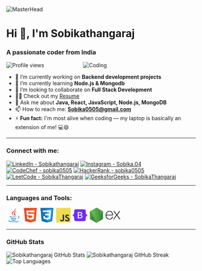 ![MasterHead](https://academicresourcecenter.harvard.edu/files/2023/10/ARC_Website_Content_Note_Taking.jpeg)

# Hi 👋, I'm Sobikathangaraj
### A passionate coder from India

<img align="right" alt="Coding" width="300" src="https://th.bing.com/th/id/OIP.czm4-mGcvt88xix7Ero1BwHaFj?rs=1&pid=ImgDetMain">

<p align="left">
  <img src="https://komarev.com/ghpvc/?username=sobikathangaraj&label=Profile%20views&color=0e75b6&style=flat" alt="Profile views" />
</p>

- 🔭 I’m currently working on **Backend development projects**
- 🌱 I’m currently learning **Node.js & Mongodb**
- 👯 I’m looking to collaborate on **Full Stack Development**
- 👨‍💻 Check out my [Resume](https://drive.google.com/file/d/1vblgvdBoLLz4Mk_t2S80eg0fNI5c3SPM/view)
- 💬 Ask me about **Java, React, JavaScript, Node.js, MongoDB**
- 📫 How to reach me: **Sobika0505@gmail.com**
- ⚡ **Fun fact:** I'm most alive when coding — my laptop is basically an extension of me! 💻😄

---

### Connect with me:
<p align="left">
  <a href="https://www.linkedin.com/in/sobika-t-8967b9256" target="_blank"><img src="https://raw.githubusercontent.com/rahuldkjain/github-profile-readme-generator/master/src/images/icons/Social/linked-in-alt.svg" alt="LinkedIn - Sobikathangaraj" height="35" width="35" /></a>
  <a href="https://instagram.com/sobika.04" target="_blank"><img src="https://raw.githubusercontent.com/rahuldkjain/github-profile-readme-generator/master/src/images/icons/Social/instagram.svg" alt="Instagram - Sobika.04" height="35" width="35" /></a>
  <a href="https://www.codechef.com/users/sobika0505" target="_blank"><img src="https://cdn.jsdelivr.net/npm/simple-icons@3.1.0/icons/codechef.svg" alt="CodeChef - sobika0505" height="35" width="35" /></a>
  <a href="https://www.hackerrank.com/profile/sobika0505" target="_blank"><img src="https://raw.githubusercontent.com/rahuldkjain/github-profile-readme-generator/master/src/images/icons/Social/hackerrank.svg" alt="HackerRank - sobika0505" height="35" width="35" /></a>
  <a href="https://leetcode.com/profile/SobikaThangaraj" target="_blank"><img src="https://raw.githubusercontent.com/rahuldkjain/github-profile-readme-generator/master/src/images/icons/Social/leet-code.svg" alt="LeetCode - SobikaThangaraj" height="35" width="35" /></a>
  <a href="https://www.geeksforgeeks.org/user/sobikae1ek/" target="_blank"><img src="https://raw.githubusercontent.com/rahuldkjain/github-profile-readme-generator/master/src/images/icons/Social/geeks-for-geeks.svg" alt="GeeksforGeeks - SobikaThangaraj" height="35" width="35" /></a>
</p>

---

### Languages and Tools:
<p align="left">
  <a href="https://www.java.com" target="_blank"><img src="https://raw.githubusercontent.com/devicons/devicon/master/icons/java/java-original.svg" alt="Java" width="40" height="40"/></a>
  <a href="https://developer.mozilla.org/en-US/docs/Web/HTML" target="_blank"><img src="https://raw.githubusercontent.com/devicons/devicon/master/icons/html5/html5-original.svg" alt="HTML5" width="40" height="40"/></a>
  <a href="https://developer.mozilla.org/en-US/docs/Web/CSS" target="_blank"><img src="https://raw.githubusercontent.com/devicons/devicon/master/icons/css3/css3-original.svg" alt="CSS3" width="40" height="40"/></a>
  <a href="https://developer.mozilla.org/en-US/docs/Web/JavaScript" target="_blank"><img src="https://raw.githubusercontent.com/devicons/devicon/master/icons/javascript/javascript-original.svg" alt="JavaScript" width="40" height="40"/></a>
  <a href="https://getbootstrap.com" target="_blank"><img src="https://raw.githubusercontent.com/devicons/devicon/master/icons/bootstrap/bootstrap-plain.svg" alt="Bootstrap" width="40" height="40"/></a>
  <a href="https://nodejs.org" target="_blank"><img src="https://raw.githubusercontent.com/devicons/devicon/master/icons/nodejs/nodejs-original.svg" alt="Node.js" width="40" height="40"/></a>
  <a href="https://expressjs.com" target="_blank"><img src="https://raw.githubusercontent.com/devicons/devicon/master/icons/express/express-original.svg" alt="Express.js" width="40" height="40" /></a>
</p>

---

### GitHub Stats
<p align="left">
  <img src="https://github-readme-stats.vercel.app/api?username=sobikathangaraj&show_icons=true&locale=en" alt="Sobikathangaraj GitHub Stats" />
  <img src="https://github-readme-streak-stats.herokuapp.com/?user=sobikathangaraj" alt="Sobikathangaraj GitHub Streak" />
  <img src="https://github-readme-stats.vercel.app/api/top-langs?username=sobikathangaraj&show_icons=true&layout=compact" alt="Top Languages" />
</p>
